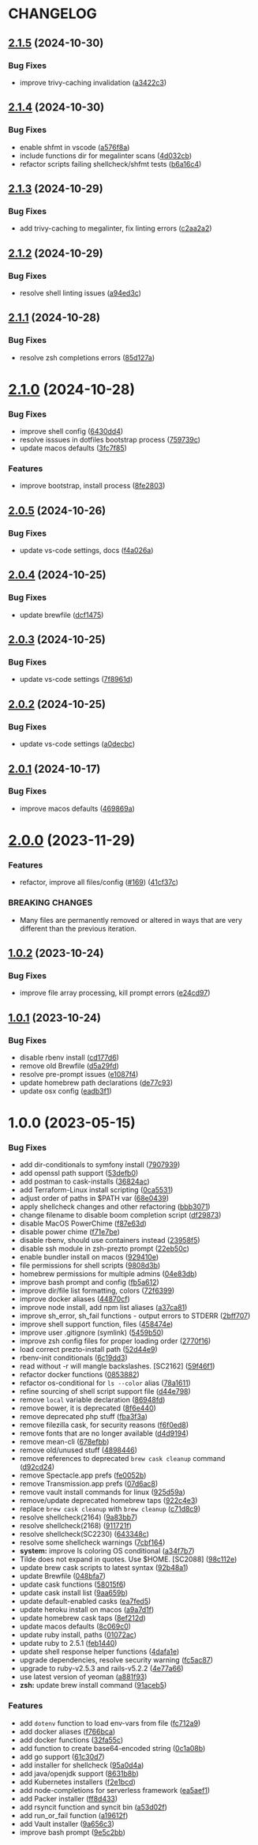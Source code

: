 # CHANGELOG

## [2.1.5](https://github.com/seantrane/dotfiles/compare/v2.1.4...v2.1.5) (2024-10-30)


### Bug Fixes

* improve trivy-caching invalidation ([a3422c3](https://github.com/seantrane/dotfiles/commit/a3422c3f058358121e995d31e10878d0d1292451))

## [2.1.4](https://github.com/seantrane/dotfiles/compare/v2.1.3...v2.1.4) (2024-10-30)


### Bug Fixes

* enable shfmt in vscode ([a576f8a](https://github.com/seantrane/dotfiles/commit/a576f8ada66db29503a1b9c22163f10286293a47))
* include functions dir for megalinter scans ([4d032cb](https://github.com/seantrane/dotfiles/commit/4d032cbf7034d9d8686b7fd1008acff17751046b))
* refactor scripts failing shellcheck/shfmt tests ([b6a16c4](https://github.com/seantrane/dotfiles/commit/b6a16c4645f2b2d6d0fdb36121041629e1c07b88))

## [2.1.3](https://github.com/seantrane/dotfiles/compare/v2.1.2...v2.1.3) (2024-10-29)


### Bug Fixes

* add trivy-caching to megalinter, fix linting errors ([c2aa2a2](https://github.com/seantrane/dotfiles/commit/c2aa2a2d2a957dca38afd554ba275257eb37c256))

## [2.1.2](https://github.com/seantrane/dotfiles/compare/v2.1.1...v2.1.2) (2024-10-29)


### Bug Fixes

* resolve shell linting issues ([a94ed3c](https://github.com/seantrane/dotfiles/commit/a94ed3c769507a7b7f73baeaa6a25be115771f13))

## [2.1.1](https://github.com/seantrane/dotfiles/compare/v2.1.0...v2.1.1) (2024-10-28)


### Bug Fixes

* resolve zsh completions errors ([85d127a](https://github.com/seantrane/dotfiles/commit/85d127a2bbafc647d5c3f635569576c86908475c))

# [2.1.0](https://github.com/seantrane/dotfiles/compare/v2.0.5...v2.1.0) (2024-10-28)


### Bug Fixes

* improve shell config ([6430dd4](https://github.com/seantrane/dotfiles/commit/6430dd45b71aa0b967e85e816316d2be2886c4c8))
* resolve isssues in dotfiles bootstrap process ([759739c](https://github.com/seantrane/dotfiles/commit/759739c0644e92f5c1a2ad83ba40759fb0236261))
* update macos defaults ([3fc7f85](https://github.com/seantrane/dotfiles/commit/3fc7f85e70a56c845cb8ea72e0fbb03af649c681))


### Features

* improve bootstrap, install process ([8fe2803](https://github.com/seantrane/dotfiles/commit/8fe2803311643a5d62615a8fa5bc3dcc89e8615d))

## [2.0.5](https://github.com/seantrane/dotfiles/compare/v2.0.4...v2.0.5) (2024-10-26)


### Bug Fixes

* update vs-code settings, docs ([f4a026a](https://github.com/seantrane/dotfiles/commit/f4a026a785488c4b307c971d56082572ef3b8b04))

## [2.0.4](https://github.com/seantrane/dotfiles/compare/v2.0.3...v2.0.4) (2024-10-25)


### Bug Fixes

* update brewfile ([dcf1475](https://github.com/seantrane/dotfiles/commit/dcf1475f7f95ecefad60131df2cf739760eecdc5))

## [2.0.3](https://github.com/seantrane/dotfiles/compare/v2.0.2...v2.0.3) (2024-10-25)


### Bug Fixes

* update vs-code settings ([7f8961d](https://github.com/seantrane/dotfiles/commit/7f8961df07edb2a3ff259076f4d9ea718130fd20))

## [2.0.2](https://github.com/seantrane/dotfiles/compare/v2.0.1...v2.0.2) (2024-10-25)


### Bug Fixes

* update vs-code settings ([a0decbc](https://github.com/seantrane/dotfiles/commit/a0decbcb70f18d73ec3093bf8f5e3e297de00e5a))

## [2.0.1](https://github.com/seantrane/dotfiles/compare/v2.0.0...v2.0.1) (2024-10-17)


### Bug Fixes

* improve macos defaults ([469869a](https://github.com/seantrane/dotfiles/commit/469869add698ce96b52f1dd2bcec549001f21b8a))

# [2.0.0](https://github.com/seantrane/dotfiles/compare/v1.0.2...v2.0.0) (2023-11-29)


### Features

* refactor, improve all files/config ([#169](https://github.com/seantrane/dotfiles/issues/169)) ([41cf37c](https://github.com/seantrane/dotfiles/commit/41cf37c8c60ee4ebfa1a2e1bdf517e207e98a1e9))


### BREAKING CHANGES

* Many files are permanently removed or altered in ways
that are very different than the previous iteration.

## [1.0.2](https://github.com/seantrane/dotfiles/compare/v1.0.1...v1.0.2) (2023-10-24)


### Bug Fixes

* improve file array processing, kill prompt errors ([e24cd97](https://github.com/seantrane/dotfiles/commit/e24cd97e99f368d9de48fe594b140f50e3fbd144))

## [1.0.1](https://github.com/seantrane/dotfiles/compare/v1.0.0...v1.0.1) (2023-10-24)


### Bug Fixes

* disable rbenv install ([cd177d6](https://github.com/seantrane/dotfiles/commit/cd177d6ee3f8dda779750e37f760d9c198c3f41b))
* remove old Brewfile ([d5a29fd](https://github.com/seantrane/dotfiles/commit/d5a29fdd75e92fa37e23e7ba27f5d70b69054c00))
* resolve pre-prompt issues ([e1087f4](https://github.com/seantrane/dotfiles/commit/e1087f444bb7742fd662a34083aef9d4f1c48fb6))
* update homebrew path declarations ([de77c93](https://github.com/seantrane/dotfiles/commit/de77c93f624925bdc6689d134f7ea4e7fb1925e6))
* update osx config ([eadb3f1](https://github.com/seantrane/dotfiles/commit/eadb3f1479b707ce7d0a3862970f87b9718d62e4))

# 1.0.0 (2023-05-15)


### Bug Fixes

* add dir-conditionals to symfony install ([7907939](https://github.com/seantrane/dotfiles/commit/790793918a72a6b150524594143339228a361634))
* add openssl path support ([53defb0](https://github.com/seantrane/dotfiles/commit/53defb0d97655c356ba4482a1f7b4d7c1d123ca7))
* add postman to cask-installs ([36824ac](https://github.com/seantrane/dotfiles/commit/36824acb1f2d5583301c47e270c4b2c9957010ca))
* add Terraform-Linux install scripting ([0ca5531](https://github.com/seantrane/dotfiles/commit/0ca55317ad70e1380a602d75b0b00271380fe7ab))
* adjust order of paths in $PATH var ([68e0439](https://github.com/seantrane/dotfiles/commit/68e04399a179c55a4e8699d9be980f066528ca18))
* apply shellcheck changes and other refactoring ([bbb3071](https://github.com/seantrane/dotfiles/commit/bbb3071f12093cf2543d0e930298505715d74408))
* change filename to disable boom completion script ([df29873](https://github.com/seantrane/dotfiles/commit/df2987390467dda4f9b7d623660e0a7df0193479))
* disable MacOS PowerChime ([f87e63d](https://github.com/seantrane/dotfiles/commit/f87e63dae40c3252e3a4b638e5f37ea11720a1c5))
* disable power chime ([f71e7be](https://github.com/seantrane/dotfiles/commit/f71e7be6c0361caff15f9cf6928cfd9e6c7f4ea2))
* disable rbenv, should use containers instead ([23958f5](https://github.com/seantrane/dotfiles/commit/23958f5d41e2695dab983e219281626134798023))
* disable ssh module in zsh-prezto prompt ([22eb50c](https://github.com/seantrane/dotfiles/commit/22eb50c7f08330e47dd2ffc7f7a5b5cec5ab8364))
* enable bundler install on macos ([929410e](https://github.com/seantrane/dotfiles/commit/929410e5aa18b8030237436f1171a43d2c563d46))
* file permissions for shell scripts ([9808d3b](https://github.com/seantrane/dotfiles/commit/9808d3be96b1f9f4aff4078f31de13b6e4a4bbe9))
* homebrew permissions for multiple admins ([04e83db](https://github.com/seantrane/dotfiles/commit/04e83db55bff2507c00ea6184adb914dd392cfc5))
* improve bash prompt and config ([fb5a612](https://github.com/seantrane/dotfiles/commit/fb5a612f18899ccd21081a3f4c1fa67fbfeb6330))
* improve dir/file list formatting, colors ([72f6399](https://github.com/seantrane/dotfiles/commit/72f63997ce871169836e22dd9104d7fbdf5b1817))
* improve docker aliases ([44870cf](https://github.com/seantrane/dotfiles/commit/44870cf3da3583ff430a749b5eb6f60c75ebdd64))
* improve node install, add npm list aliases ([a37ca81](https://github.com/seantrane/dotfiles/commit/a37ca812e3c11ad851d18d4bc572aaee2e453375))
* improve sh_error, sh_fail functions - output errors to STDERR ([2bff707](https://github.com/seantrane/dotfiles/commit/2bff707c86b62f3b8e4ab514319f7a3ec0e6fe14))
* improve shell support function, files ([458474e](https://github.com/seantrane/dotfiles/commit/458474eb8c279434aa80d388a716bde276c1a6c1))
* improve user .gitignore (symlink) ([5459b50](https://github.com/seantrane/dotfiles/commit/5459b50fd9b9c91056b0d47864e900456de33ea4))
* improve zsh config files for proper loading order ([2770f16](https://github.com/seantrane/dotfiles/commit/2770f16627b286e69431e5a580dbec40b91fff49))
* load correct prezto-install path ([52d44e9](https://github.com/seantrane/dotfiles/commit/52d44e9a4d1f6482dfe2896ed96f8e4f16b1404e))
* rbenv-init conditionals ([6c19dd3](https://github.com/seantrane/dotfiles/commit/6c19dd3b240277dce9c6dc868b1e677cf2aad2c8))
* read without -r will mangle backslashes. [SC2162] ([59f46f1](https://github.com/seantrane/dotfiles/commit/59f46f164ea9a9f1eab47822ccdc63c567b77e20))
* refactor docker functions ([0853882](https://github.com/seantrane/dotfiles/commit/08538825326bc1717fb038585ef1c08396f74762))
* refactor os-conditional for `ls --color` alias ([78a1611](https://github.com/seantrane/dotfiles/commit/78a161117470b62fe1f1e894eebb8b0a1859cf88))
* refine sourcing of shell script support file ([d44e798](https://github.com/seantrane/dotfiles/commit/d44e798809395687b6bd640cb189aab474777de2))
* remove `local` variable declaration ([86948fd](https://github.com/seantrane/dotfiles/commit/86948fd5860d90a2fb31491ea8f1765adcee6e24))
* remove bower, it is deprecated ([8f6e440](https://github.com/seantrane/dotfiles/commit/8f6e440628604ae0b2955f910e3459500fde1d04))
* remove deprecated php stuff ([fba3f3a](https://github.com/seantrane/dotfiles/commit/fba3f3a5a0eb50595f278bae17082380d69cdb92))
* remove filezilla cask, for security reasons ([f6f0ed8](https://github.com/seantrane/dotfiles/commit/f6f0ed846cb34bbfc7e15d458f5625b67abafc23))
* remove fonts that are no longer available ([d4d9194](https://github.com/seantrane/dotfiles/commit/d4d9194769dbd7d2c469ad754bdd073e6440dc77))
* remove mean-cli ([678efbb](https://github.com/seantrane/dotfiles/commit/678efbb324baa974b3efc29a1ab13ab8713c5af9))
* remove old/unused stuff ([4898446](https://github.com/seantrane/dotfiles/commit/48984466bfed96cef70d4a58042266045091df6f))
* remove references to deprecated `brew cask cleanup` command ([d92cd24](https://github.com/seantrane/dotfiles/commit/d92cd247be99b9eb4524d2eaa8b18c0cf0bf07da))
* remove Spectacle.app prefs ([fe0052b](https://github.com/seantrane/dotfiles/commit/fe0052b4f7520df4f88d5c1627b1eaa5a27e7c14))
* remove Transmission.app prefs ([07d6ac8](https://github.com/seantrane/dotfiles/commit/07d6ac8d7864c402ec5b252c04f59c54c80ed0af))
* remove vault install commands for linux ([925d59a](https://github.com/seantrane/dotfiles/commit/925d59af3a1607877633642b8786198258b47837))
* remove/update deprecated homebrew taps ([922c4e3](https://github.com/seantrane/dotfiles/commit/922c4e34a8639efa138411fec0f0f7c4575f083b))
* replace `brew cask cleanup` with `brew cleanup` ([c71d8c9](https://github.com/seantrane/dotfiles/commit/c71d8c949e22fb533057f4814b4f67bf612e00d7))
* resolve shellcheck(2164) ([9a83bb7](https://github.com/seantrane/dotfiles/commit/9a83bb76c45509dea81069316cdd871827746b76))
* resolve shellcheck(2168) ([911721f](https://github.com/seantrane/dotfiles/commit/911721fa7de5a82394fc7eaecf013d85f8c8bde1))
* resolve shellcheck(SC2230) ([643348c](https://github.com/seantrane/dotfiles/commit/643348cdd7c09dbb86902f4c86956bd52f9d3f3c))
* resolve some shellcheck warnings ([7cbf164](https://github.com/seantrane/dotfiles/commit/7cbf164d8a3a4f0dc8580c49b101d3648b130e1a))
* **system:** improve ls coloring OS conditional ([a34f7b7](https://github.com/seantrane/dotfiles/commit/a34f7b72b9c42b726317f69072a1971603051193))
* Tilde does not expand in quotes. Use $HOME. [SC2088] ([98c112e](https://github.com/seantrane/dotfiles/commit/98c112e370b657b210316aac5c0fe47fa77e9c81))
* update brew cask scripts to latest syntax ([92b48a1](https://github.com/seantrane/dotfiles/commit/92b48a1b336aa1a07d44259334113352a66b5cba))
* update Brewfile ([048bfa7](https://github.com/seantrane/dotfiles/commit/048bfa751e083fc204c70d2b588ac93a7602fa93))
* update cask functions ([58015f6](https://github.com/seantrane/dotfiles/commit/58015f623aab95f12fe8c9cea58d42b53a3b5b5a))
* update cask install list ([9aa659b](https://github.com/seantrane/dotfiles/commit/9aa659bdf6aa1e953da03c472d3d805579acbe20))
* update default-enabled casks ([ea7fed5](https://github.com/seantrane/dotfiles/commit/ea7fed5da95fa59877a1e6205154828d93c3ea84))
* update heroku install on macos ([a9a7d1f](https://github.com/seantrane/dotfiles/commit/a9a7d1f020083c64d6d143cd54a8d7efe1d9f78d))
* update homebrew cask taps ([8ef212d](https://github.com/seantrane/dotfiles/commit/8ef212d54ee5b0d10f54ac7e006ce727068969cb))
* update macos defaults ([8c069c0](https://github.com/seantrane/dotfiles/commit/8c069c04d1f35c5058073fbed1467337ced4caa0))
* update ruby install, paths ([01072ac](https://github.com/seantrane/dotfiles/commit/01072ac75f65371fdcc891ef3a7b945b4dc56f57))
* update ruby to 2.5.1 ([feb1440](https://github.com/seantrane/dotfiles/commit/feb144001328c41df7c1f83b18db919c86bacfb4))
* update shell response helper functions ([4dafa1e](https://github.com/seantrane/dotfiles/commit/4dafa1ea56469dc2c982aa395a4dd6dbeb39ce8f))
* upgrade dependencies, resolve security warning ([fc5ac87](https://github.com/seantrane/dotfiles/commit/fc5ac879fe676d4761af9df5e73a278d3fc0a40a))
* upgrade to ruby-v2.5.3 and rails-v5.2.2 ([4e77a66](https://github.com/seantrane/dotfiles/commit/4e77a66ddc94073a545ebd90582adea8f2713508))
* use latest version of yeoman ([a881f93](https://github.com/seantrane/dotfiles/commit/a881f939966c127d7ea1881b2909f59fa8c582d3))
* **zsh:** update brew install command ([91aceb5](https://github.com/seantrane/dotfiles/commit/91aceb596e2f7d67c3c1e07dc38a0e026a54c2e6))


### Features

* add `dotenv` function to load env-vars from file ([fc712a9](https://github.com/seantrane/dotfiles/commit/fc712a93c9de17bdaf337f93b86a049eb112bf13))
* add docker aliases ([f766bca](https://github.com/seantrane/dotfiles/commit/f766bcaea8f8b1c02301f5449a24ac8ba3a648f6))
* add docker functions ([32fa55c](https://github.com/seantrane/dotfiles/commit/32fa55c4328bc54c5cb5bd5904171564c8b32e4f))
* add function to create base64-encoded string ([0c1a08b](https://github.com/seantrane/dotfiles/commit/0c1a08bd6f082b198df49ff2979e41defa187da4))
* add go support ([61c30d7](https://github.com/seantrane/dotfiles/commit/61c30d77209531270061250d5a466b650be3b718))
* add installer for shellcheck ([95a0d4a](https://github.com/seantrane/dotfiles/commit/95a0d4a8f2965c3aefe5d618d8125b737bc68fe0))
* add java/openjdk support ([8631b8b](https://github.com/seantrane/dotfiles/commit/8631b8b291159021a18de3e4ff683761584cc3c4))
* add Kubernetes installers ([f2e1bcd](https://github.com/seantrane/dotfiles/commit/f2e1bcdd9df730e0cb8a78822a8fe5fe59785d88))
* add node-completions for serverless framework ([ea5aef1](https://github.com/seantrane/dotfiles/commit/ea5aef1ac3519a909fde1fc89054a60c047cfad2))
* add Packer installer ([ff8d433](https://github.com/seantrane/dotfiles/commit/ff8d43390d7f859e63b581c7cf3b6097adbcf408))
* add rsyncit function and syncit bin ([a53d02f](https://github.com/seantrane/dotfiles/commit/a53d02ff82fc8f3f91dbf51f28665d20fdc0155f))
* add run_or_fail function ([a19612f](https://github.com/seantrane/dotfiles/commit/a19612f52dacbef379f97a49e60554781a037a14))
* add Vault installer ([9a656c3](https://github.com/seantrane/dotfiles/commit/9a656c321d12cf70468750b497231aee272203f9))
* improve bash prompt ([9e5c2bb](https://github.com/seantrane/dotfiles/commit/9e5c2bbbd87421c4f0941436b627714f6482babc))
